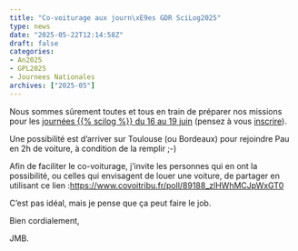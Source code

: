 ```yaml
---
title: "Co-voiturage aux journ\xE9es GDR SciLog2025"
type: news
date: "2025-05-22T12:14:58Z"
draft: false
categories:
- An2025
- GPL2025
- Journees Nationales
archives: ["2025-05"]
---
```


Nous sommes sûrement toutes et tous en train de préparer nos missions pour les [journées {{% scilog %}} du 16 au 19 juin](https://gdrgpl2025.sciencesconf.org/) (pensez à vous [inscrire](https://gdrgpl2025.sciencesconf.org/page/informations_inscription)).

Une possibilité est d’arriver sur Toulouse (ou Bordeaux) pour rejoindre Pau en 2h de voiture, à condition de la remplir ;-)

Afin de faciliter le co-voiturage, j’invite les personnes qui en ont la possibilité, ou celles qui envisagent de louer une voiture, de partager en utilisant ce lien :<https://www.covoitribu.fr/poll/89188_zlHWhMCJpWxGT0>

C’est pas idéal, mais je pense que ça peut faire le job.

Bien cordialement,

JMB.
